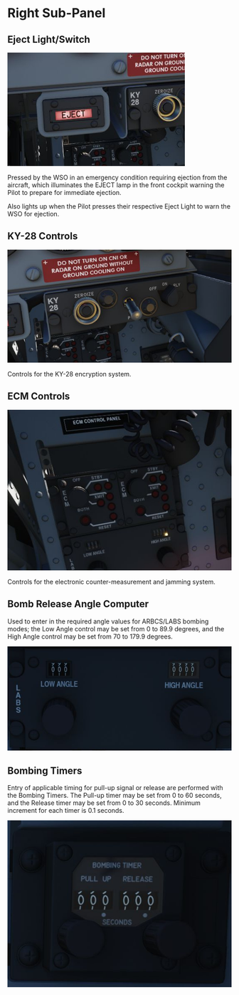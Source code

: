 # Right Sub-Panel

## Eject Light/Switch

![wso_eject_light](../../img/wso_eject_light.jpg)

Pressed by the WSO in an emergency condition requiring ejection from the
aircraft, which illuminates the EJECT lamp in the front cockpit warning the
Pilot to prepare for immediate ejection.

Also lights up when the Pilot presses their respective Eject Light to warn the
WSO for ejection.

## KY-28 Controls

![wso_ky_28](../../img/wso_ky_28.jpg)

Controls for the KY-28 encryption system.

## ECM Controls

![ecm](../../img/ecm.jpg)

Controls for the electronic counter-measurement and jamming system.

## Bomb Release Angle Computer

Used to enter in the required angle values for ARBCS/LABS bombing modes; the Low
Angle control may be set from 0 to 89.9 degrees, and the High Angle control may
be set from 70 to 179.9 degrees.

![wso_labs_angle](../../img/wso_bomb_release_angle.jpg)

## Bombing Timers

Entry of applicable timing for pull-up signal or release are performed with the
Bombing Timers. The Pull-up timer may be set from 0 to 60 seconds, and the
Release timer may be set from 0 to 30 seconds. Minimum increment for each timer
is 0.1 seconds.

![wso_release_timers](../../img/wso_bombing_timers.jpg)
